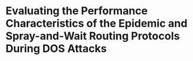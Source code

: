 # Evaluating the Performance Characteristics of the Epidemic and Spray-and-Wait Routing Protocols During DOS Attacks
